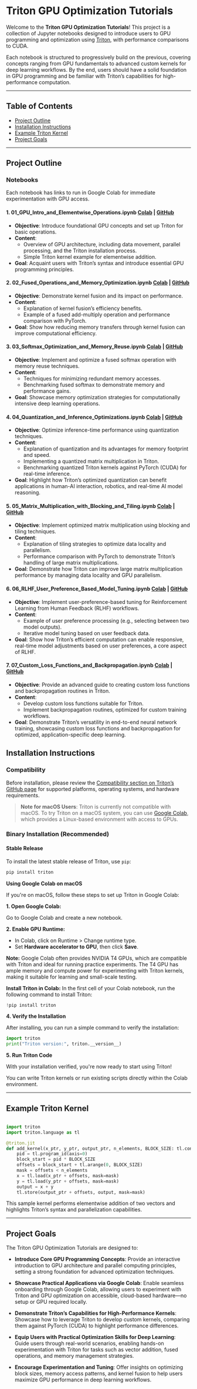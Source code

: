 # Triton GPU Optimization Tutorials

Welcome to the **Triton GPU Optimization Tutorials**! This project is a collection of Jupyter notebooks designed to introduce users to GPU programming and optimization using [Triton](https://github.com/openai/triton), with performance comparisons to CUDA. 

Each notebook is structured to progressively build on the previous, covering concepts ranging from GPU fundamentals to advanced custom kernels for deep learning workflows. By the end, users should have a solid foundation in GPU programming and be familiar with Triton’s capabilities for high-performance computation.

---

## Table of Contents
- [Project Outline](#project-outline)
- [Installation Instructions](#installation-instructions)
- [Example Triton Kernel](#example-triton-kernel)
- [Project Goals](#project-goals)

---

## Project Outline

### Notebooks
Each notebook has links to run in Google Colab for immediate experimentation with GPU access.


#### 1. **01_GPU_Intro_and_Elementwise_Operations.ipynb** [Colab](https://colab.research.google.com/drive/1-B-j2b6yoNGwHLCKD_b_lwOvz2vzal9t) | [GitHub](notebooks/01_GPU_Intro_and_Elementwise_Operations.ipynb)
   - **Objective**: Introduce foundational GPU concepts and set up Triton for basic operations.
   - **Content**:
      - Overview of GPU architecture, including data movement, parallel processing, and the Triton installation process.
      - Simple Triton kernel example for elementwise addition.
   - **Goal**: Acquaint users with Triton’s syntax and introduce essential GPU programming principles.

#### 2. **02_Fused_Operations_and_Memory_Optimization.ipynb** [Colab](https://colab.research.google.com/drive/1rkWMP0dG4ZYeCumA48hg_3vbBbaeSBQN) | [GitHub](notebooks/02_Fused_Operations_and_Memory_Optimization.ipynb)
   - **Objective**: Demonstrate kernel fusion and its impact on performance.
   - **Content**:
      - Explanation of kernel fusion’s efficiency benefits.
      - Example of a fused add-multiply operation and performance comparison with PyTorch.
   - **Goal**: Show how reducing memory transfers through kernel fusion can improve computational efficiency.

#### 3. **03_Softmax_Optimization_and_Memory_Reuse.ipynb**  [Colab](https://colab.research.google.com/drive/1ZSDma4wqbP5AgpC_sLEgZW-8aRwkZj1j) | [GitHub](notebooks/03_Softmax_Optimization_and_Memory_Reuse.ipynb)
   - **Objective**: Implement and optimize a fused softmax operation with memory reuse techniques.
   - **Content**:
      - Techniques for minimizing redundant memory accesses.
      - Benchmarking fused softmax to demonstrate memory and performance gains.
   - **Goal**: Showcase memory optimization strategies for computationally intensive deep learning operations.

#### 4. **04_Quantization_and_Inference_Optimizations.ipynb** [Colab](https://colab.research.google.com/drive/1-0KLPVN6Xpi5CGgr5wPG8avGzvNoDm-E) | [GitHub](notebooks/04_Quantization_and_Inference_Optimizations.ipynb)
   - **Objective**: Optimize inference-time performance using quantization techniques.
   - **Content**:
      - Explanation of quantization and its advantages for memory footprint and speed.
      - Implementing a quantized matrix multiplication in Triton.
      - Benchmarking quantized Triton kernels against PyTorch (CUDA) for real-time inference.
   - **Goal**: Highlight how Triton’s optimized quantization can benefit applications in human-AI interaction, robotics, and real-time AI model reasoning.

#### 5. **05_Matrix_Multiplication_with_Blocking_and_Tiling.ipynb** [Colab](https://colab.research.google.com/drive/17JF6xo9zGBrbpQCdGK0o7fB6BqzIKfux) | [GitHub](notebooks/05_Matrix_Multiplication_with_Blocking_and_Tiling.ipynb)
   - **Objective**: Implement optimized matrix multiplication using blocking and tiling techniques.
   - **Content**:
      - Explanation of tiling strategies to optimize data locality and parallelism.
      - Performance comparison with PyTorch to demonstrate Triton’s handling of large matrix multiplications.
   - **Goal**: Demonstrate how Triton can improve large matrix multiplication performance by managing data locality and GPU parallelism.

#### 6. **06_RLHF_User_Preference_Based_Model_Tuning.ipynb** [Colab](https://colab.research.google.com/drive/167hXnLUXYdlEIAVGnuIjywc-KUlYe2Hq) | [GitHub](notebooks/06_RLHF_User_Preference_Based_Model_Tuning.ipynb)
   - **Objective**: Implement user-preference-based tuning for Reinforcement Learning from Human Feedback (RLHF) workflows.
   - **Content**:
      - Example of user preference processing (e.g., selecting between two model outputs).
      - Iterative model tuning based on user feedback data.
   - **Goal**: Show how Triton’s efficient computation can enable responsive, real-time model adjustments based on user preferences, a core aspect of RLHF.

#### 7. **07_Custom_Loss_Functions_and_Backpropagation.ipynb** [Colab](https://colab.research.google.com/drive/159HtjB0cCCgBOvSqZ8fsaOw8chJopf-8) | [GitHub](notebooks/07_Custom_Loss_Functions_and_Backpropagation.ipynb)
   - **Objective**: Provide an advanced guide to creating custom loss functions and backpropagation routines in Triton.
   - **Content**:
      - Develop custom loss functions suitable for Triton.
      - Implement backpropagation routines, optimized for custom training workflows.
   - **Goal**: Demonstrate Triton’s versatility in end-to-end neural network training, showcasing custom loss functions and backpropagation for optimized, application-specific deep learning.








## Installation Instructions

### Compatibility
Before installation, please review the [Compatibility section on Triton’s GitHub page](https://github.com/triton-lang/triton) for supported platforms, operating systems, and hardware requirements.

> **Note for macOS Users**: Triton is currently not compatible with macOS. To try Triton on a macOS system, you can use [Google Colab](https://colab.research.google.com/), which provides a Linux-based environment with access to GPUs.

### Binary Installation (Recommended)

#### Stable Release

To install the latest stable release of Triton, use `pip`:


```bash
pip install triton
```
**Using Google Colab on macOS**

If you're on macOS, follow these steps to set up Triton in Google Colab:

**1. Open Google Colab:**

Go to Google Colab and create a new notebook.

**2. Enable GPU Runtime:**

- In Colab, click on Runtime > Change runtime type.
- Set **Hardware accelerator to GPU**, then click **Save**.


**Note:** Google Colab often provides NVIDIA T4 GPUs, which are compatible with Triton and ideal for running practice experiments. The T4 GPU has ample memory and compute power for experimenting with Triton kernels, making it suitable for learning and small-scale testing.

**Install Triton in Colab:**
In the first cell of your Colab notebook, run the following command to install Triton:

```python
!pip install triton
```

**4. Verify the Installation**

After installing, you can run a simple command to verify the installation: 

```python
import triton 
print("Triton version:", triton.__version__)
```

**5. Run Triton Code**

With your installation verified, you're now ready to start using Triton! 

You can write Triton kernels or run existing scripts directly within the Colab environment. 

---
## Example Triton Kernel 

```python

import triton
import triton.language as tl

@triton.jit
def add_kernel(x_ptr, y_ptr, output_ptr, n_elements, BLOCK_SIZE: tl.constexpr):
    pid = tl.program_id(axis=0)
    block_start = pid * BLOCK_SIZE
    offsets = block_start + tl.arange(0, BLOCK_SIZE)
    mask = offsets < n_elements
    x = tl.load(x_ptr + offsets, mask=mask)
    y = tl.load(y_ptr + offsets, mask=mask)
    output = x + y
    tl.store(output_ptr + offsets, output, mask=mask)
```
This sample kernel performs elementwise addition of two vectors and highlights Triton’s syntax and parallelization capabilities.

---

## Project Goals 

The Triton GPU Optimization Tutorials are designed to:

- **Introduce Core GPU Programming Concepts**: Provide an interactive introduction to GPU architecture and parallel computing principles, setting a strong foundation for advanced optimization techniques.

- **Showcase Practical Applications via Google Colab**: Enable seamless onboarding through Google Colab, allowing users to experiment with Triton and GPU optimization on accessible, cloud-based hardware—no setup or GPU required locally.

- **Demonstrate Triton’s Capabilities for High-Performance Kernels**: Showcase how to leverage Triton to develop custom kernels, comparing them against PyTorch (CUDA) to highlight performance differences.

- **Equip Users with Practical Optimization Skills for Deep Learning**: Guide users through real-world scenarios, enabling hands-on experimentation with Triton for tasks such as vector addition, fused operations, and memory management strategies.

- **Encourage Experimentation and Tuning**: Offer insights on optimizing block sizes, memory access patterns, and kernel fusion to help users maximize GPU performance in deep learning workflows.